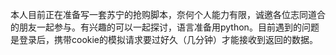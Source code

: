 本人目前正在准备写一套苏宁的抢购脚本，奈何个人能力有限，诚邀各位志同道合的朋友一起参与。有兴趣的可以一起探讨，语言准备用python。目前遇到的问题是登录后，携带cookie的模拟请求要过好久（几分钟）才能接收到返回的数据。